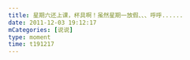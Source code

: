 ```yaml
---
title: 星期六还上课，杯具啊！虽然星期一放假、、、呼呼......
date: 2011-12-03 19:12:17
mCategories: [说说]
type: moment
time: t191217
---
```


